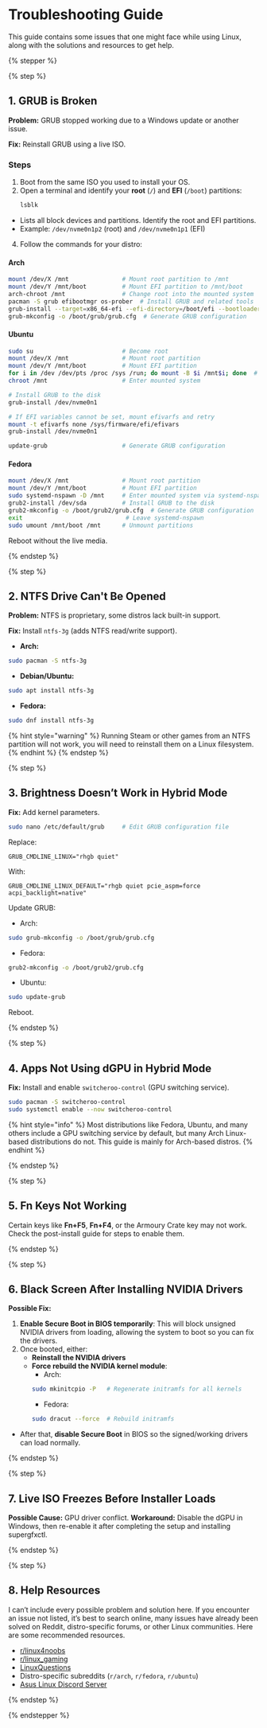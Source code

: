 # Troubleshooting Guide
This guide contains some issues that one might face while using Linux, along with the solutions and resources to get help.

{% stepper %}

{% step %}

## 1. GRUB is Broken

**Problem:** GRUB stopped working due to a Windows update or another issue.

**Fix:** Reinstall GRUB using a live ISO.

### Steps

1. Boot from the same ISO you used to install your OS.
2. Open a terminal and identify your **root** (`/`) and **EFI** (`/boot`) partitions:
   ```bash
   lsblk
   ```
- Lists all block devices and partitions. Identify the root and EFI partitions.
- Example: `/dev/nvme0n1p2` (root) and `/dev/nvme0n1p1` (EFI)

4. Follow the commands for your distro:

#### Arch
```bash
mount /dev/X /mnt               # Mount root partition to /mnt
mount /dev/Y /mnt/boot          # Mount EFI partition to /mnt/boot
arch-chroot /mnt                # Change root into the mounted system
pacman -S grub efibootmgr os-prober  # Install GRUB and related tools
grub-install --target=x86_64-efi --efi-directory=/boot/efi --bootloader-id=grub  # Install GRUB to EFI
grub-mkconfig -o /boot/grub/grub.cfg  # Generate GRUB configuration
```

#### Ubuntu
```bash
sudo su                         # Become root
mount /dev/X /mnt               # Mount root partition
mount /dev/Y /mnt/boot          # Mount EFI partition
for i in /dev /dev/pts /proc /sys /run; do mount -B $i /mnt$i; done  # Bind system dirs to chroot
chroot /mnt                     # Enter mounted system

# Install GRUB to the disk
grub-install /dev/nvme0n1

# If EFI variables cannot be set, mount efivarfs and retry
mount -t efivarfs none /sys/firmware/efi/efivars
grub-install /dev/nvme0n1
```
```bash
update-grub                     # Generate GRUB configuration
```

#### Fedora
```bash
mount /dev/X /mnt               # Mount root partition
mount /dev/Y /mnt/boot          # Mount EFI partition
sudo systemd-nspawn -D /mnt     # Enter mounted system via systemd-nspawn
grub2-install /dev/sda          # Install GRUB to the disk
grub2-mkconfig -o /boot/grub2/grub.cfg  # Generate GRUB configuration
exit                             # Leave systemd-nspawn
sudo umount /mnt/boot /mnt      # Unmount partitions
```
Reboot without the live media.

{% endstep %}

{% step %}

## 2. NTFS Drive Can't Be Opened
**Problem:** NTFS is proprietary, some distros lack built-in support.

**Fix:** Install `ntfs-3g` (adds NTFS read/write support).

- **Arch:**
```bash
sudo pacman -S ntfs-3g
```
- **Debian/Ubuntu:**
```bash
sudo apt install ntfs-3g
```
- **Fedora:**
```bash
sudo dnf install ntfs-3g
```
{% hint style="warning" %} Running Steam or other games from an NTFS partition will not work, you will need to reinstall them on a Linux filesystem. {% endhint %}
{% endstep %}

{% step %}

## 3. Brightness Doesn’t Work in Hybrid Mode

**Fix:** Add kernel parameters.
```bash
sudo nano /etc/default/grub     # Edit GRUB configuration file
```
Replace:
```
GRUB_CMDLINE_LINUX="rhgb quiet"
```
With:
```
GRUB_CMDLINE_LINUX_DEFAULT="rhgb quiet pcie_aspm=force acpi_backlight=native"
```
Update GRUB:
- Arch:
```bash
sudo grub-mkconfig -o /boot/grub/grub.cfg
```
- Fedora:
```bash
grub2-mkconfig -o /boot/grub2/grub.cfg
```
- Ubuntu:
```bash
sudo update-grub
```
Reboot.

{% endstep %}

{% step %}

## 4. Apps Not Using dGPU in Hybrid Mode
**Fix:** Install and enable `switcheroo-control` (GPU switching service).
```bash
sudo pacman -S switcheroo-control                
sudo systemctl enable --now switcheroo-control
```
{% hint style="info" %} Most distributions like Fedora, Ubuntu, and many others include a GPU switching service by default, but many Arch Linux-based distributions do not. This guide is mainly for Arch-based distros. {% endhint %}

{% endstep %}

{% step %}

## 5. Fn Keys Not Working
Certain keys like **Fn+F5**, **Fn+F4**, or the Armoury Crate key may not work. Check the post-install guide for steps to enable them.

{% endstep %}

{% step %}


## 6. Black Screen After Installing NVIDIA Drivers
**Possible Fix:**

1. **Enable Secure Boot in BIOS temporarily**: This will block unsigned NVIDIA drivers from loading, allowing the system to boot so you can fix the drivers.
2. Once booted, either:
   - **Reinstall the NVIDIA drivers**
   - **Force rebuild the NVIDIA kernel module**:
     - Arch:
     ```bash
     sudo mkinitcpio -P   # Regenerate initramfs for all kernels
     ```
     - Fedora:
     ```bash
     sudo dracut --force  # Rebuild initramfs
     ```

- After that, **disable Secure Boot** in BIOS so the signed/working drivers can load normally.


{% endstep %}

{% step %}

## 7. Live ISO Freezes Before Installer Loads
**Possible Cause:** GPU driver conflict.
**Workaround:** Disable the dGPU in Windows, then re-enable it after completing the setup and installing supergfxctl.

{% endstep %}

{% step %}

## 8. Help Resources
I can’t include every possible problem and solution here. If you encounter an issue not listed, it’s best to search online, many issues have already been solved on Reddit, distro-specific forums, or other Linux communities. Here are some recommended resources.

- [r/linux4noobs](https://www.reddit.com/r/linux4noobs)
- [r/linux_gaming](https://www.reddit.com/r/linux_gaming)
- [LinuxQuestions](https://www.linuxquestions.org/)
- Distro-specific subreddits (`r/arch`, `r/fedora`, `r/ubuntu`)
- [Asus Linux Discord Server](https://discord.com/invite/B8GftRW2Hd)

{% endstep %}

{% endstepper %}
